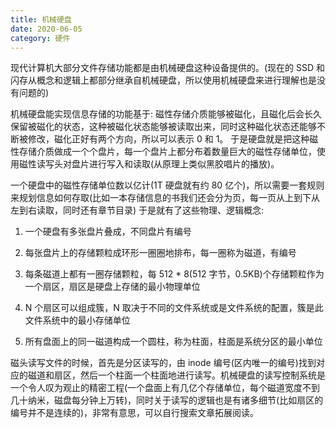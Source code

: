 ```yaml
---
title: 机械硬盘
date: 2020-06-05
category: 硬件
---
```


现代计算机大部分文件存储功能都是由机械硬盘这种设备提供的。(现在的 SSD 和闪存从概念和逻辑上都部分继承自机械硬盘，所以使用机械硬盘来进行理解也是没有问题的)

机械硬盘能实现信息存储的功能基于: 磁性存储介质能够被磁化，且磁化后会长久保留被磁化的状态，这种被磁化状态能够被读取出来，同时这种磁化状态还能够不断被修改，磁化正好有两个方向，所以可以表示 0 和 1。
于是硬盘就是把这种磁性存储介质做成一个个盘片，每一个盘片上都分布着数量巨大的磁性存储单位，使用磁性读写头对盘片进行写入和读取(从原理上类似黑胶唱片的播放)。

一个硬盘中的磁性存储单位数以亿计(1T 硬盘就有约 80 亿个)，所以需要一套规则来规划信息如何存取(比如一本存储信息的书我们还会分为页，每一页从上到下从左到右读取，同时还有章节目录)
于是就有了这些物理、逻辑概念:

1. 一个硬盘有多张盘片叠成，不同盘片有编号

1. 每张盘片上的存储颗粒成环形一圈圈地排布，每一圈称为磁道，有编号

1. 每条磁道上都有一圈存储颗粒，每 512 \* 8(512 字节，0.5KB)个存储颗粒作为一个扇区，扇区是硬盘上存储的最小物理单位

1. N 个扇区可以组成簇，N 取决于不同的文件系统或是文件系统的配置，簇是此文件系统中的最小存储单位

1. 所有盘面上的同一磁道构成一个圆柱，称为柱面，柱面是系统分区的最小单位

磁头读写文件的时候，首先是分区读写的，由 inode 编号(区内唯一的编号)找到对应的磁道和扇区，然后一个柱面一个柱面地进行读写。机械硬盘的读写控制系统是一个令人叹为观止的精密工程(一个盘面上有几亿个存储单位，每个磁道宽度不到几十纳米，磁盘每分钟上万转)，同时关于读写的逻辑也是有诸多细节(比如扇区的编号并不是连续的)，非常有意思，可以自行搜索文章拓展阅读。
